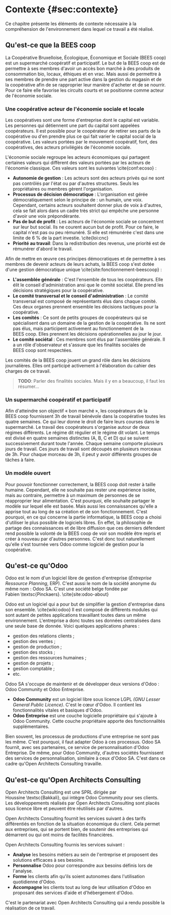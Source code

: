 # Contexte {#sec:contexte}

Ce chapitre présente les éléments de contexte nécessaire à la
compréhension de l'environnement dans lequel ce travail a été réalisé.


## Qu'est-ce que la BEES coop

La Coopérative Bruxelloise, Écologique, Économique et Sociale
(BEES coop) est un supermarché coopératif et participatif. Le but de la
BEES coop est de permettre à ses membres d'avoir un accès bon marché à
des produits de consommation bio, locaux, éthiques et en vrac. Mais
aussi de permettre à ses membres de prendre une part active dans la
gestion du magasin et de la coopérative afin de se rapproprier leur
manière d'acheter et de se nourrir. Pour ce faire elle favorise les
circuits courts et se positionne comme acteur de l'économie sociale.


### Une coopérative acteur de l'économie sociale et locale

Les coopératives sont une forme d'entreprise dont le capital est
variable. Les personnes qui détiennent une part du capital sont appelées
coopérateurs. Il est possible pour le coopérateur de retirer ses parts
de la coopérative ou d'en prendre plus ce qui fait varier le capital
social de la coopérative. Les valeurs portées par le mouvement
coopératif, font, des coopératives, des acteurs privilégiés de
l'économie sociale.

L'économie sociale regroupe les acteurs économiques qui partagent
certaines valeurs qui diffèrent des valeurs portées par les acteurs de
l'économie classique. Ces valeurs sont les suivantes \cite{conf:ecoso} :

- **Autonomie de gestion** : Les acteurs sont des acteurs privés qui ne
  sont pas contrôlés par l'état ou par d'autres structures. Seuls les
  propriétaires ou membres gèrent l'organisation.
- **Processus de décision démocratique** : L'organisation est gérée
  démocratiquement selon le principe de : un humain, une voix.
  Cependant, certains acteurs souhaitent donner plus de voix à d'autres,
  cela se fait alors dans un cadre très strict qui empêche une personne
  d'avoir une voix prépondérante.
- **Pas de but de profit** : Les acteurs de l'économie sociale se
  concentrent sur leur but social. Ils ne courent aucun but de profit.
  Pour ce faire, le capital n'est pas ou peu rémunéré. Si elle est
  rémunérée c'est dans une limite de 6 % de la part
  investie. \cite{loi:cnc}
- **Priorité au travail**: Dans la redistribution des revenus, une
  priorité est de rémunérer d'abord le travail.

Afin de mettre en œuvre ces principes démocratiques et de permettre à
ses membres de devenir acteurs de leurs achats, la BEES coop s'est dotée
d'une gestion démocratique unique \cite{site:fonctionnement-beescoop} :

- **L'assemblée générale** : C'est l'ensemble de tous les coopérateurs.
  Elle élit le conseil d'administration ansi que le comité sociétal.
  Elle prend les décisions stratégiques pour la coopérative.
- **Le comité transversal et le conseil d'administration** : Le comité
  transversal est composé de représentants élus dans chaque comité. Ces
  deux organes prennent ensemble les décisions tactiques pour la
  coopérative.
- **Les comités** : Ce sont de petits groupes de coopérateurs qui se
  spécialisent dans un domaine de la gestion de la coopérative. Ils ne
  sont pas élus, mais participent activement au fonctionnement de la
  BEES coop. Elles prennent les décisions opérationnelles au jour le
  jour.
- **Le comité sociétal** : Ces membres sont élus par l'assemblée
  générale. Il a un rôle d'observateur et s'assure que les finalités
  sociales de BEES coop sont respectées.

Les comités de la BEES coop jouent un grand rôle dans les décisions
journalières. Elles ont participé activement à l'élaboration du cahier
des charges de ce travail.

> **TODO**: Parler des finalités sociales. Mais il y en a beaucoup, il
> faut les résumer…


### Un supermarché coopératif et participatif

Afin d'atteindre son objectif « bon marché », les coopérateurs de la
BEES coop fournissent 3h de travail bénévole dans la coopérative toutes
les quatre semaines. Ce qui leur donne le droit de faire leurs courses
dans le supermarché. Le travail des coopérateurs s'organise autour de
deux régimes différents. Le régime dit régulier et le régime dit volant.
Le temps est divisé en quatre semaines distinctes (A, B, C et D) qui se
suivent successivement durant toute l'année. Chaque semaine comporte
plusieurs jours de travail. Ces jours de travail sont découpés en
plusieurs morceaux de 3h. Pour chaque morceau de 3h, il peut y avoir
différents groupes de tâches à faire.


### Un modèle ouvert

Pour pouvoir fonctionner correctement, la BEES coop doit rester à taille
humaine. Cependant, elle ne souhaite pas rester une expérience isolée,
mais au contraire, permettre à un maximum de personnes de se
réapproprier leur alimentation. C'est pourquoi, elle souhaite partager
le modèle sur lequel elle est basée. Mais aussi les connaissances
qu'elle a apprise tout au long de sa création et de son fonctionnement.
C'est pourquoi, en ce qui concerne la partie informatique, la BEES coop
a choisi d'utiliser le plus possible de logiciels libres. En effet, la
philosophie de partage des connaissances et de libre diffusion que ces
derniers défendent rend possible la volonté de la BEES coop de voir son
modèle être repris et créer à nouveau par d'autres personnes. C'est donc
tout naturellement qu'elle s'est tournée vers Odoo comme logiciel de
gestion pour la coopérative.


## Qu'est-ce qu'Odoo

Odoo est le nom d'un logiciel libre de gestion d'entreprise (*Entreprise
Ressource Planning*, ERP). C'est aussi le nom de la société anonyme du
même nom : Odoo SA. C'est une société belge fondée par
Fabien \textsc{Pinckaers}. \cite{site:odoo-about}

Odoo est un logiciel qui a pour but de simplifier la gestion
d'entreprise dans son ensemble. \cite{wiki:odoo} Il est composé de
différents modules qui sont autant de petites applications travaillant
toutes dans un même environnement. L'entreprise a donc toutes ses
données centralisées dans une seule base de donnée. Voici quelques
applications phares :

- gestion des relations clients ;
- gestion des ventes ;
- gestion de production ;
- gestion des stocks ;
- gestion des ressources humaines ;
- gestion de projets ;
- gestion comptable ;
- etc.

Odoo SA s'occupe de maintenir et de développer deux versions d'Odoo :
Odoo Community et Odoo Entreprise.

- **Odoo Community** est un logiciel libre sous licence LGPL *(GNU
  Lesser General Public Licence)*. C'est le cœur d'Odoo. Il contient les
  fonctionnalités vitales et basiques d'Odoo.
- **Odoo Entreprise** est une couche logicielle propriétaire qui
  s'ajoute à Odoo Community. Cette couche propriétaire apporte des
  fonctionnalités supplémentaires.

Bien souvent, les processus de productions d'une entreprise ne sont pas
les même. C'est pourquoi, il faut adapter Odoo à ces processus. Odoo SA
fournit, avec ses partenaires, ce service de personnalisation d'Odoo
Entreprise. De même, pour Odoo Community, d'autres sociétés fournissent
des services de personnalisation, similaire à ceux d'Odoo SA. C'est
dans ce cadre qu'Open Architects Consulting travaille.


## Qu'est-ce qu'Open Architects Consulting

Open Architects Consulting est une SPRL dirigée par
Houssine \textsc{Bakkali}, qui intègre Odoo Community pour ses clients.
Les développements réalisés par Open Architects Consulting sont placés
sous licence libre et peuvent être réutilisés par d'autres.

Open Architects Consulting fournit les services suivant à des tarifs
différentiés en fonction de la situation économique du client. Cela
permet aux entreprises, qui se portent bien, de soutenir des entreprises
qui démarrent ou qui ont moins de facilités financières.

Open Architects Consulting fournis les services suivant :

- **Analyse** les besoins métiers au sein de l'entreprise et proposent
  des solutions efficaces à ses besoins.
- **Personnalise** Odoo pour correspondre aux besoins définis lors de
  l'analyse.
- **Forme** les clients afin qu'ils soient autonomes dans l'utilisation
  quotidienne d'Odoo.
- **Accompagne** les clients tout au long de leur utilisation d'Odoo en
  proposant des services d'aide et d'hébergement d'Odoo.

C'est le partenariat avec Open Architects Consulting qui a rendu
possible la réalisation de ce travail.
